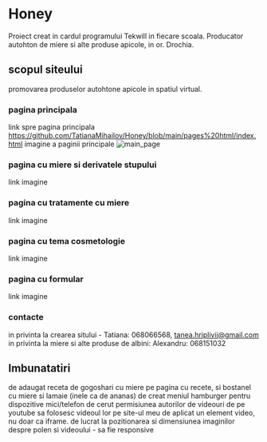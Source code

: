 # Honey
Proiect creat in cardul programului Tekwill in fiecare scoala. Producator autohton de miere si alte produse apicole, in or. Drochia. 
## scopul siteului 
promovarea produselor autohtone apicole in spatiul virtual.
### pagina principala 
link spre pagina principala https://github.com/TatianaMihailov/Honey/blob/main/pages%20html/index.html
imagine a paginii principale ![main_page](https://user-images.githubusercontent.com/76222261/103029342-4748d880-4562-11eb-964d-ef4e7290a8b2.png)
### pagina cu miere si derivatele stupului
link
imagine
### pagina cu tratamente cu miere 
link 
imagine
### pagina cu tema cosmetologie
link 
imagine
### pagina cu formular
link 
imagine
### contacte 
in privinta la crearea sitului - Tatiana: 068066568, tanea.hriplivii@gmail.com
in privinta la miere si alte produse de albini: Alexandru: 068151032
## Imbunatatiri
de adaugat receta de gogoshari cu miere pe pagina cu recete, si bostanel cu miere si lamaie (inele ca de ananas)
de creat meniul hamburger pentru dispozitive mici/telefon
de cerut permisiunea autorilor de videouri de pe youtube sa folosesc videoul lor pe site-ul meu
de aplicat un element video, nu doar ca iframe. 
de lucrat la pozitionarea si dimensiunea imaginilor despre polen si videoului - sa fie responsive
